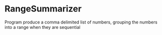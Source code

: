 # RangeSummarizer
Program produce a comma delimited list of numbers, grouping the numbers into a range when they are sequential
